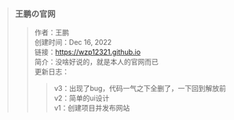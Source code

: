 > ### 王鹏の官网
>> 作者：王鹏\
>> 创建时间：Dec 16, 2022\
>> 链接：https://wzp12321.github.io \
>> 简介：没啥好说的，就是本人的官网而已\
>> 更新日志：
>>> v3：出现了bug，代码一气之下全删了，一下回到解放前\
>>> v2：简单的ui设计\
>>> v1：创建项目并发布网站
